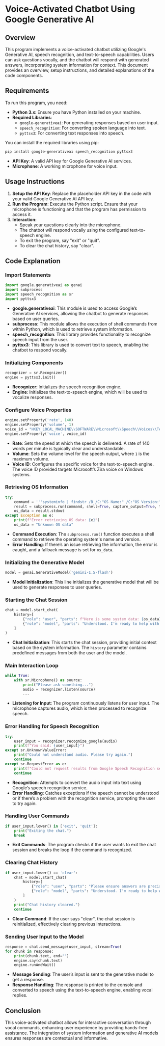 # Voice-Activated Chatbot Using Google Generative AI

## Overview

This program implements a voice-activated chatbot utilizing Google's Generative AI, speech recognition, and text-to-speech capabilities. Users can ask questions vocally, and the chatbot will respond with generated answers, incorporating system information for context. This document provides an overview, setup instructions, and detailed explanations of the code components.

## Requirements

To run this program, you need:

- **Python 3.x**: Ensure you have Python installed on your machine.
- **Required Libraries**:
  - `google-generativeai`: For generating responses based on user input.
  - `speech_recognition`: For converting spoken language into text.
  - `pyttsx3`: For converting text responses into speech.

You can install the required libraries using pip:

```bash
pip install google-generativeai speech_recognition pyttsx3
```

- **API Key**: A valid API key for Google Generative AI services.
- **Microphone**: A working microphone for voice input.

## Usage Instructions

1. **Setup the API Key**: Replace the placeholder API key in the code with your valid Google Generative AI API key.
2. **Run the Program**: Execute the Python script. Ensure that your microphone is functioning and that the program has permission to access it.
3. **Interaction**:
   - Speak your questions clearly into the microphone.
   - The chatbot will respond vocally using the configured text-to-speech engine.
   - To exit the program, say "exit" or "quit".
   - To clear the chat history, say "clear".

## Code Explanation

### Import Statements

```python
import google.generativeai as genai
import subprocess
import speech_recognition as sr
import pyttsx3
```

- **google.generativeai**: This module is used to access Google’s Generative AI services, allowing the chatbot to generate responses based on user queries.
- **subprocess**: This module allows the execution of shell commands from within Python, which is used to retrieve system information.
- **speech_recognition**: This library provides functionality to recognize speech input from the user.
- **pyttsx3**: This library is used to convert text to speech, enabling the chatbot to respond vocally.

### Initializing Components

```python
recognizer = sr.Recognizer()
engine = pyttsx3.init()
```

- **Recognizer**: Initializes the speech recognition engine.
- **Engine**: Initializes the text-to-speech engine, which will be used to vocalize responses.

### Configure Voice Properties

```python
engine.setProperty('rate', 140) 
engine.setProperty('volume', 1) 
voice_id = "HKEY_LOCAL_MACHINE\\SOFTWARE\\Microsoft\\Speech\\Voices\\Tokens\\TTS_MS_EN-US_ZIRA_11.0"
engine.setProperty('voice', voice_id)
```

- **Rate**: Sets the speed at which the speech is delivered. A rate of 140 words per minute is typically clear and understandable.
- **Volume**: Sets the volume level for the speech output, where `1` is the maximum volume.
- **Voice ID**: Configures the specific voice for the text-to-speech engine. The voice ID provided targets Microsoft’s Zira voice on Windows systems.

### Retrieving OS Information

```python
try:
    command = '''systeminfo | findstr /B /C:"OS Name:" /C:"OS Version:"'''
    result = subprocess.run(command, shell=True, capture_output=True, text=True)
    os_data = result.stdout
except Exception as e:
    print(f"Error retrieving OS data: {e}")
    os_data = "Unknown OS data"
```

- **Command Execution**: The `subprocess.run()` function executes a shell command to retrieve the operating system's name and version.
- **Error Handling**: If there’s an issue retrieving the information, the error is caught, and a fallback message is set for `os_data`.

### Initializing the Generative Model

```python
model = genai.GenerativeModel('gemini-1.5-flash')
```

- **Model Initialization**: This line initializes the generative model that will be used to generate responses to user queries.

### Starting the Chat Session

```python
chat = model.start_chat(
    history=[
        {"role": "user", "parts": f"Here is some system data: {os_data}. Please ensure answers are precise and accurate, holding a minimum number of lines."},
        {"role": "model", "parts": "Understood. I'm ready to help with your problems or doubts."}
    ]
)
```

- **Chat Initialization**: This starts the chat session, providing initial context based on the system information. The `history` parameter contains predefined messages from both the user and the model.

### Main Interaction Loop

```python
while True:
    with sr.Microphone() as source:
        print("Please ask something...")
        audio = recognizer.listen(source)
        ...
```

- **Listening for Input**: The program continuously listens for user input. The microphone captures audio, which is then processed to recognize speech.

### Error Handling for Speech Recognition

```python
try:
    user_input = recognizer.recognize_google(audio)
    print(f"You said: {user_input}")
except sr.UnknownValueError:
    print("Could not understand audio. Please try again.")
    continue
except sr.RequestError as e:
    print(f"Could not request results from Google Speech Recognition service; {e}")
    continue
```

- **Recognition**: Attempts to convert the audio input into text using Google’s speech recognition service.
- **Error Handling**: Catches exceptions if the speech cannot be understood or if there’s a problem with the recognition service, prompting the user to try again.

### Handling User Commands

```python
if user_input.lower() in ['exit', 'quit']:
    print("Exiting the chat.")
    break
```

- **Exit Commands**: The program checks if the user wants to exit the chat session and breaks the loop if the command is recognized.

### Clearing Chat History

```python
if user_input.lower() == 'clear':
    chat = model.start_chat(
        history=[
            {"role": "user", "parts": "Please ensure answers are precise and accurate."},
            {"role": "model", "parts": "Understood. I'm ready to help with your questions."}
        ]
    )
    print("Chat history cleared.")
    continue
```

- **Clear Command**: If the user says "clear", the chat session is reinitialized, effectively clearing previous interactions.

### Sending User Input to the Model

```python
response = chat.send_message(user_input, stream=True)
for chunk in response:
    print(chunk.text, end="")
    engine.say(chunk.text)
    engine.runAndWait()
```

- **Message Sending**: The user’s input is sent to the generative model to get a response.
- **Response Handling**: The response is printed to the console and converted to speech using the text-to-speech engine, enabling vocal replies.

## Conclusion

This voice-activated chatbot allows for interactive conversation through vocal commands, enhancing user experience by providing hands-free assistance. The integration of system information and generative AI models ensures responses are contextual and informative.
